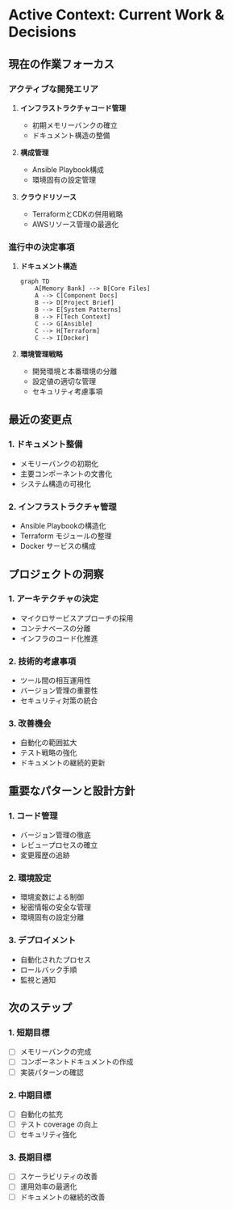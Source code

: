 # Active Context: Current Work & Decisions

## 現在の作業フォーカス

### アクティブな開発エリア
1. **インフラストラクチャコード管理**
   - 初期メモリーバンクの確立
   - ドキュメント構造の整備

2. **構成管理**
   - Ansible Playbook構成
   - 環境固有の設定管理

3. **クラウドリソース**
   - TerraformとCDKの併用戦略
   - AWSリソース管理の最適化

### 進行中の決定事項

1. **ドキュメント構造**
   ```mermaid
   graph TD
       A[Memory Bank] --> B[Core Files]
       A --> C[Component Docs]
       B --> D[Project Brief]
       B --> E[System Patterns]
       B --> F[Tech Context]
       C --> G[Ansible]
       C --> H[Terraform]
       C --> I[Docker]
   ```

2. **環境管理戦略**
   - 開発環境と本番環境の分離
   - 設定値の適切な管理
   - セキュリティ考慮事項

## 最近の変更点

### 1. ドキュメント整備
- メモリーバンクの初期化
- 主要コンポーネントの文書化
- システム構造の可視化

### 2. インフラストラクチャ管理
- Ansible Playbookの構造化
- Terraform モジュールの整理
- Docker サービスの構成

## プロジェクトの洞察

### 1. アーキテクチャの決定
- マイクロサービスアプローチの採用
- コンテナベースの分離
- インフラのコード化推進

### 2. 技術的考慮事項
- ツール間の相互運用性
- バージョン管理の重要性
- セキュリティ対策の統合

### 3. 改善機会
- 自動化の範囲拡大
- テスト戦略の強化
- ドキュメントの継続的更新

## 重要なパターンと設計方針

### 1. コード管理
- バージョン管理の徹底
- レビュープロセスの確立
- 変更履歴の追跡

### 2. 環境設定
- 環境変数による制御
- 秘密情報の安全な管理
- 環境固有の設定分離

### 3. デプロイメント
- 自動化されたプロセス
- ロールバック手順
- 監視と通知

## 次のステップ

### 1. 短期目標
- [ ] メモリーバンクの完成
- [ ] コンポーネントドキュメントの作成
- [ ] 実装パターンの確認

### 2. 中期目標
- [ ] 自動化の拡充
- [ ] テスト coverage の向上
- [ ] セキュリティ強化

### 3. 長期目標
- [ ] スケーラビリティの改善
- [ ] 運用効率の最適化
- [ ] ドキュメントの継続的改善
